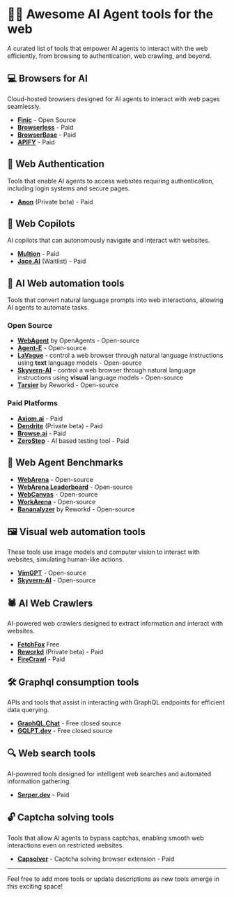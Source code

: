 # 🤖🛜 Awesome AI Agent tools for the web

A curated list of tools that empower AI agents to interact with the web efficiently, from browsing to authentication, web crawling, and beyond.

## 💻 Browsers for AI

Cloud-hosted browsers designed for AI agents to interact with web pages seamlessly.

- **[Finic](https://github.com/finic-ai/finic)** - Open Source
- **[Browserless](https://www.browserless.io/)** - Paid
- **[BrowserBase](https://www.browserbase.com/)** - Paid
- **[APIFY](https://apify.com/)** - Paid

## 🪪 Web Authentication

Tools that enable AI agents to access websites requiring authentication, including login systems and secure pages.

- **[Anon](https://www.anon.com/)** (Private beta) - Paid

## 👤 Web Copilots

AI copilots that can autonomously navigate and interact with websites.

- **[Multion](https://www.multion.ai/)** - Paid
- **[Jace.AI](https://www.jace.ai/)** (Waitlist) - Paid

## 📝 AI Web automation tools

Tools that convert natural language prompts into web interactions, allowing AI agents to automate tasks.

### Open Source

- **[WebAgent](https://github.com/xlang-ai/OpenAgents/tree/main/real_agents/web_agent)** by OpenAgents - Open-source
- **[Agent-E](https://github.com/EmergenceAI/Agent-E)** - Open-source
- **[LaVague](https://github.com/lavague-ai/LaVague)** - control a web browser through natural language instructions using **text** language models - Open-source
- **[Skyvern-AI](https://github.com/Skyvern-AI/skyvern)** - control a web browser through natural language instructions using **visual** language models - Open-source
- **[Tarsier](https://github.com/reworkd/tarsier)** by Reworkd - Open-source

### Paid Platforms

- **[Axiom.ai](https://axiom.ai/)** - Paid
- **[Dendrite](https://dendrite.systems/)** (Private beta) - Paid
- **[Browse.ai](https://browse.ai/)** - Paid
- **[ZeroStep](https://zerostep.com/)** - AI based testing tool - Paid

## 🔬 Web Agent Benchmarks

- **[WebArena](https://github.com/web-arena-x/webarena)** - Open-source
- **[WebArena Leaderboard](https://docs.google.com/spreadsheets/d/1M801lEpBbKSNwP-vDBkC_pF7LdyGU1f_ufZb_NWNBZQ/edit?gid=0#gid=0)** - Open-source
- **[WebCanvas](https://github.com/iMeanAI/WebCanvas)** - Open-source
- **[WorkArena](https://github.com/ServiceNow/WorkArena)** - Open-source
- **[Bananalyzer](https://github.com/reworkd/bananalyzer)** by Reworkd - Open-source

## 🖼️ Visual web automation tools

These tools use image models and computer vision to interact with websites, simulating human-like actions.

- **[VimGPT](https://github.com/ishan0102/vimGPT/)** - Open-source
- **[Skyvern-AI](https://github.com/Skyvern-AI/skyvern)** - Open-source

## 🕷️ AI Web Crawlers

AI-powered web crawlers designed to extract information and interact with websites.

- **[FetchFox](https://fetchfoxai.com/)** Free
- **[Reworkd](https://www.reworkd.ai/)** (Private beta) - Paid
- **[FireCrawl](https://www.firecrawl.dev/)** - Paid

## 🛠️ Graphql consumption tools

APIs and tools that assist in interacting with GraphQL endpoints for efficient data querying.

- **[GraphQL.Chat](https://graphql.chat/)** - Free closed source
- **[GQLPT.dev](https://gqlpt.dev/)** - Free closed source

## 🔍 Web search tools

AI-powered tools designed for intelligent web searches and automated information gathering.

- **[Serper.dev](https://serper.dev/)** - Paid

## 🔓 Captcha solving tools

Tools that allow AI agents to bypass captchas, enabling smooth web interactions even on restricted websites.

- **[Capsolver](https://www.capsolver.com/)** - Captcha solving browser extension - Paid

---

Feel free to add more tools or update descriptions as new tools emerge in this exciting space!
